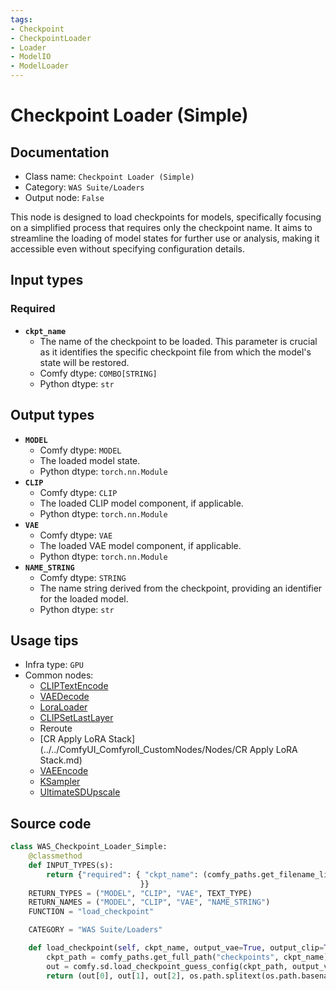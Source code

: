 ```yaml
---
tags:
- Checkpoint
- CheckpointLoader
- Loader
- ModelIO
- ModelLoader
---
```


# Checkpoint Loader (Simple)
## Documentation
- Class name: `Checkpoint Loader (Simple)`
- Category: `WAS Suite/Loaders`
- Output node: `False`

This node is designed to load checkpoints for models, specifically focusing on a simplified process that requires only the checkpoint name. It aims to streamline the loading of model states for further use or analysis, making it accessible even without specifying configuration details.
## Input types
### Required
- **`ckpt_name`**
    - The name of the checkpoint to be loaded. This parameter is crucial as it identifies the specific checkpoint file from which the model's state will be restored.
    - Comfy dtype: `COMBO[STRING]`
    - Python dtype: `str`
## Output types
- **`MODEL`**
    - Comfy dtype: `MODEL`
    - The loaded model state.
    - Python dtype: `torch.nn.Module`
- **`CLIP`**
    - Comfy dtype: `CLIP`
    - The loaded CLIP model component, if applicable.
    - Python dtype: `torch.nn.Module`
- **`VAE`**
    - Comfy dtype: `VAE`
    - The loaded VAE model component, if applicable.
    - Python dtype: `torch.nn.Module`
- **`NAME_STRING`**
    - Comfy dtype: `STRING`
    - The name string derived from the checkpoint, providing an identifier for the loaded model.
    - Python dtype: `str`
## Usage tips
- Infra type: `GPU`
- Common nodes:
    - [CLIPTextEncode](../../Comfy/Nodes/CLIPTextEncode.md)
    - [VAEDecode](../../Comfy/Nodes/VAEDecode.md)
    - [LoraLoader](../../Comfy/Nodes/LoraLoader.md)
    - [CLIPSetLastLayer](../../Comfy/Nodes/CLIPSetLastLayer.md)
    - Reroute
    - [CR Apply LoRA Stack](../../ComfyUI_Comfyroll_CustomNodes/Nodes/CR Apply LoRA Stack.md)
    - [VAEEncode](../../Comfy/Nodes/VAEEncode.md)
    - [KSampler](../../Comfy/Nodes/KSampler.md)
    - [UltimateSDUpscale](../../ComfyUI_UltimateSDUpscale/Nodes/UltimateSDUpscale.md)



## Source code
```python
class WAS_Checkpoint_Loader_Simple:
    @classmethod
    def INPUT_TYPES(s):
        return {"required": { "ckpt_name": (comfy_paths.get_filename_list("checkpoints"), ),
                             }}
    RETURN_TYPES = ("MODEL", "CLIP", "VAE", TEXT_TYPE)
    RETURN_NAMES = ("MODEL", "CLIP", "VAE", "NAME_STRING")
    FUNCTION = "load_checkpoint"

    CATEGORY = "WAS Suite/Loaders"

    def load_checkpoint(self, ckpt_name, output_vae=True, output_clip=True):
        ckpt_path = comfy_paths.get_full_path("checkpoints", ckpt_name)
        out = comfy.sd.load_checkpoint_guess_config(ckpt_path, output_vae=True, output_clip=True, embedding_directory=comfy_paths.get_folder_paths("embeddings"))
        return (out[0], out[1], out[2], os.path.splitext(os.path.basename(ckpt_name))[0])

```
